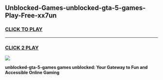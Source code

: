 
## Unblocked-Games-unblocked-gta-5-games-Play-Free-xx7un
<h3>
<a href="https://premium76.site?title=unblocked-gta-5-games&ref=15A">CLICK TO PLAY</a></h3>
<hr>

<h3>
<a href="https://premium76.site?title=unblocked-gta-5-games&ref=15A">CLICK 2 PLAY</a>
  
</h3>

<a href="https://premium76.site?title=unblocked-gta-5-games&ref=15A"><img src="https://clearcache.store/games.png"></a>


**unblocked-gta-5-games games unblocked: Your Gateway to Fun and Accessible Online Gaming**
